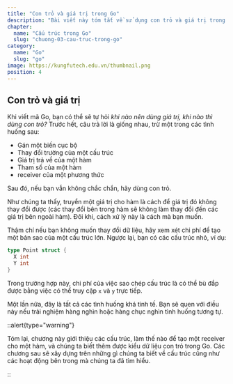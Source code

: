 ```yaml
---
title: "Con trỏ và giá trị trong Go"
description: "Bài viết này tóm tắt về sử dụng con trỏ và giá trị trong Go. Nó giải thích các tình huống khi nào nên sử dụng giá trị và khi nào thì sử dụng con trỏ. Nếu không chắc chắn, sử dụng con trỏ để thay đổi dữ liệu. Bài viết cũng đề cập đến việc truyền giá trị cho hàm và chi phí sao chép cấu trúc. Cuối cùng, nó giới thiệu cấu trúc, tạo receiver cho hàm và kiểu dữ liệu con trỏ trong Go."
chapter:
  name: "Cấu trúc trong Go"
  slug: "chuong-03-cau-truc-trong-go"
category:
  name: "Go"
  slug: "go"
image: https://kungfutech.edu.vn/thumbnail.png
position: 4
---
```


## Con trỏ và giá trị

Khi viết mã Go, bạn có thể sẽ tự hỏi _khi nào nên dùng giá trị, khi nào thì dùng con trỏ?_ Trước hết, câu trả lời là giống nhau, trừ một trong các tình huống sau:

- Gán một biến cục bộ
- Thay đổi trường của một cấu trúc
- Giá trị trả về của một hàm
- Tham số của một hàm
- receiver của một phương thức

Sau đó, nếu bạn vẫn không chắc chắn, hãy dùng con trỏ.

Như chúng ta thấy, truyền một giá trị cho hàm là cách để giá trị đó không thay đổi được (các thay đổi bên trong hàm sẽ không làm thay đổi đến các giá trị bên ngoài hàm). Đôi khi, cách xử lý này là cách mà bạn muốn.

Thậm chí nếu bạn không muốn thay đổi dữ liệu, hãy xem xét chi phí để tạo một bản sao của một cấu trúc lớn. Ngược lại, bạn có các cấu trúc nhỏ, ví dụ:

```go
type Point struct {
  X int
  Y int
}
```

Trong trường hợp này, chi phí của việc sao chép cấu trúc là có thể bù đắp được bằng việc có thể truy cập `x` và `y` trực tiếp.

Một lần nữa, đây là tất cả các tình huống khá tinh tế. Bạn sẽ quen với điều này nếu trải nghiệm hàng nghìn hoặc hàng chục nghìn tình huống tương tự.

::alert{type="warning"}

Tóm lại, chương này giới thiệu các cấu trúc, làm thế nào để tạo một receiver cho một hàm, và chúng ta biết thêm được kiểu dữ liệu con trỏ trong Go. Các chương sau sẽ xây dựng trên những gì chúng ta biết về cấu trúc cũng như các hoạt động bên trong mà chúng ta đã tìm hiểu.

::
